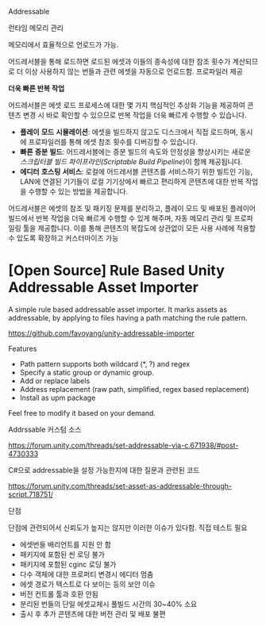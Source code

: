 Addressable

 

런타임 메모리 관리

 메모리에서 효율적으로 언로드가 가능.

어드레서블을 통해 로드하면 로드된 에셋과 이들의 종속성에 대한 참조 횟수가 계산되므로 더 이상 사용하지 않는 번들과 관련 에셋을 자동으로 언로드함. 프로파일러 제공

**더욱 빠른 반복 작업**

어드레서블은 에셋 로드 프로세스에 대한 몇 가지 핵심적인 추상화 기능을 제공하여 콘텐츠 변경 시 바로 확인할 수 있으므로 반복 작업을 더욱 빠르게 수행할 수 있습니다.

- **플레이** **모드** **시뮬레이션**: 에셋을 빌드하지 않고도 디스크에서 직접     로드하며, 동시에 프로파일러를 통해 에셋 참조 횟수를 디버깅할 수 있습니다.
- **빠른** **증분** **빌드**: 어드레서블에는 증분 빌드의 속도와 안정성을     향상시키는 새로운 *스크립터블* *빌드* *파이프라인(Scriptable     Build Pipeline*)이 함께 제공됩니다.
- **에디터** **호스팅** **서비스**: 로컬에 어드레서블 콘텐츠를 서비스하기 위한     빌트인 기능, LAN에 연결된 기기들이 로컬 기기상에서 빠르고 편리하게 콘텐츠에 대한 반복     작업을 수행할 수 있는 방법을 제공합니다.

 

어드레서블은 에셋의 참조 및 패키징 문제를 분리하고, 플레이 모드 및 배포된 플레이어 빌드에서 반복 작업을 더욱 빠르게 수행할 수 있게 해주며, 자동 메모리 관리 및 프로파일링 툴을 제공합니다. 이를 통해 콘텐츠의 복잡도에 상관없이 모든 사용 사례에 적용할 수 있도록 확장하고 커스터마이즈 가능





# **[Open Source] Rule Based Unity Addressable Asset Importer**

 

A simple rule based addressable asset importer. It marks assets as addressable, by applying to files having a path matching the rule pattern.

 https://github.com/favoyang/unity-addressable-importer

 Features

- Path pattern supports both wildcard     (*, ?) and regex
- Specify a static group or dynamic     group.
- Add or replace labels 
- Address replacement (raw path,     simplified, regex based replacement)
- Install as upm package

Feel free to modify it based on your demand.

 

 

 

 

Addrssable 커스텀 소스

 

https://forum.unity.com/threads/set-addressable-via-c.671938/#post-4730333

 

C#으로 addressable을 설정 가능한지에 대한 질문과 관련된 코드



 

https://forum.unity.com/threads/set-asset-as-addressable-through-script.718751/

 

 

단점

 

단점에 관련되어서 신뢰도가 높지는 않지만 이러한 이슈가 있다함. 직접 테스트 필요

 

- 에셋번들 배리언트를 지원 안 함
- 패키지에 포함된 씬 로딩 불가
- 패키지에 포함된 cginc 로딩 불가
- 다수 객체에 대한 프로퍼티 변경시 에디터 멈춤
- 에셋 경로가 텍스트로 다 보이는 등의 보안 이슈
- 버전 컨트롤 툴과 호환 안됨
- 분리된 번들의 단일 에셋교체시 풀빌드 시간의 30~40% 소요
- 출시 후 추가 콘텐츠에 대한 버전 관리 및 배포 불편

 

 

 

 